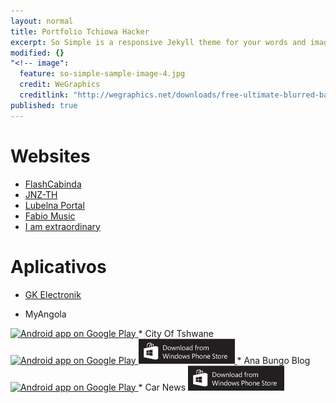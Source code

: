 ```yaml
---
layout: normal
title: Portfolio Tchiowa Hacker
excerpt: So Simple is a responsive Jekyll theme for your words and images.
modified: {}
"<!-- image":
  feature: so-simple-sample-image-4.jpg
  credit: WeGraphics
  creditlink: "http://wegraphics.net/downloads/free-ultimate-blurred-background-pack/ -->"
published: true
---
```


# <i class="fa fa-globe"></i> Websites

* [<i class="fa fa-link"></i> FlashCabinda](http://flashcabinda.com)
* [<i class="fa fa-link"></i> JNZ-TH](http://jnz-th.com)
* [<i class="fa fa-link"></i> Lubelna Portal](http://lubelnaportal.com)
* [<i class="fa fa-link"></i> Fabio Music](http://fabiomusic.flashcabinda.com)
* [<i class="fa fa-link"></i> I am extraordinary](http://iamextraordinary.co.za/)

# <i class="fa fa-mobile"></i> Aplicativos

* [<i class="fa fa-link"></i> GK Electronik](https://www.youtube.com/watch?v=QFPuFe59XcQ)

* MyAngola
<a href="https://play.google.com/store/apps/details?id=myangola.general">
  <img alt="Android app on Google Play"
       src="https://developer.android.com/images/brand/en_app_rgb_wo_45.png" />
</a>
* City Of Tshwane
<a href="https://play.google.com/store/apps/details?id=cityoftshwane.general">
  <img alt="Android app on Google Play"
       src="https://developer.android.com/images/brand/en_app_rgb_wo_45.png" />
</a>
<a href="http://www.windowsphone.com/en-za/store/app/city-of-tshwane/d66d3e58-6fb5-472a-bb52-c2606bf4aa3e">
  <img alt="Windows app on Windows Market"
       src="/images/154x40_WPS_Download_blk.png" />
</a>
* Ana Bungo Blog
<a href="https://play.google.com/store/apps/details?id=com.itech.anabungo">
  <img alt="Android app on Google Play"
       src="https://developer.android.com/images/brand/en_app_rgb_wo_45.png" />
</a>
* Car News
<a href="http://www.windowsphone.com/en-za/store/app/car-news/3cbe3b53-d191-4858-8765-686d73c87081">
  <img alt="Windows app on Windows Market"
       src="/images/154x40_WPS_Download_blk.png" />
</a>

<!-- # <i class="fa fa-cogs"></i> Outros

![alt text](http://www.diraulo.me/img/gkelectronic.png "Title")<h6><i class="fa fa-link"></i> GK Electronic</h6></a>
 -->